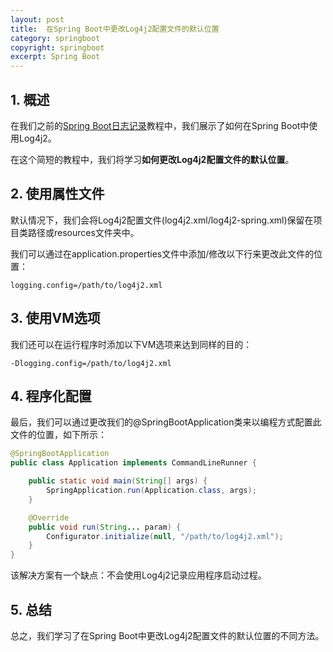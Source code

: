 ```yaml
---
layout: post
title:  在Spring Boot中更改Log4j2配置文件的默认位置
category: springboot
copyright: springboot
excerpt: Spring Boot
---
```


## 1. 概述

在我们之前的[Spring Boot日志记录](https://www.baeldung.com/spring-boot-logging)教程中，我们展示了如何在Spring Boot中使用Log4j2。

在这个简短的教程中，我们将学习**如何更改Log4j2配置文件的默认位置**。

## 2. 使用属性文件

默认情况下，我们会将Log4j2配置文件(log4j2.xml/log4j2-spring.xml)保留在项目类路径或resources文件夹中。

我们可以通过在application.properties文件中添加/修改以下行来更改此文件的位置：

```properties
logging.config=/path/to/log4j2.xml
```

## 3. 使用VM选项

我们还可以在运行程序时添加以下VM选项来达到同样的目的：

```shell
-Dlogging.config=/path/to/log4j2.xml
```

## 4. 程序化配置

最后，我们可以通过更改我们的@SpringBootApplication类来以编程方式配置此文件的位置，如下所示：

```java
@SpringBootApplication
public class Application implements CommandLineRunner {

    public static void main(String[] args) {
        SpringApplication.run(Application.class, args);
    }

    @Override
    public void run(String... param) {
        Configurator.initialize(null, "/path/to/log4j2.xml");
    }
}
```

该解决方案有一个缺点：不会使用Log4j2记录应用程序启动过程。

## 5. 总结

总之，我们学习了在Spring Boot中更改Log4j2配置文件的默认位置的不同方法。